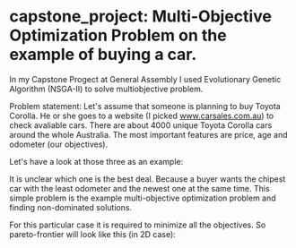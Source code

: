 # capstone_project: Multi-Objective Optimization Problem on the example of buying a car.

In my Capstone Progect at General Assembly I used Evolutionary Genetic Algorithm (NSGA-II) to solve multiobjective problem.

Problem statement:
Let's assume that someone is planning to buy Toyota Corolla. He or she goes to a website (I picked www.carsales.com.au) to check avaliable cars. There are about 4000 unique Toyota Corolla cars around the whole Australia. The most important features are price, age and odometer (our objectives). 

Let's have a look at those three as an example:

It is unclear which one is the best deal. Because a buyer wants the chipest car with the least odometer and the newest one at the same time. This simple problem is the example multi-objective optimization problem and finding non-dominated solutions.

For this particular case it is required to minimize all the objectives. So pareto-frontier will look like this (in 2D case):




